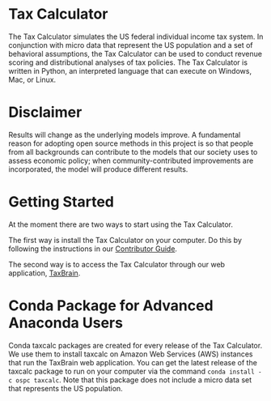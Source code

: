 Tax Calculator
==============

The Tax Calculator simulates the US federal individual income tax
system.  In conjunction with micro data that represent the US
population and a set of behavioral assumptions, the Tax Calculator can
be used to conduct revenue scoring and distributional analyses of tax
policies.  The Tax Calculator is written in Python, an interpreted
language that can execute on Windows, Mac, or Linux.


Disclaimer
==========

Results will change as the underlying models improve. A fundamental reason for adopting open source methods in this project is so that people from all backgrounds can contribute to the models that our society uses to assess economic policy; when community-contributed improvements are incorporated, the model will produce different results.

Getting Started
===============

At the moment there are two ways to start using the Tax Calculator.

The first way is install the Tax Calculator on your computer.  Do this
by following the instructions in our [Contributor
Guide](http://taxcalc.readthedocs.org/en/latest/contributor_guide.html).

The second way is to access the Tax Calculator through our web
application, [TaxBrain](http://www.ospc.org/taxbrain).

Conda Package for Advanced Anaconda Users
=========================================

Conda taxcalc packages are created for every release of the Tax
Calculator.  We use them to install taxcalc on Amazon Web Services
(AWS) instances that run the TaxBrain web application.  You can get
the latest release of the taxcalc package to run on your computer via
the command `conda install -c ospc taxcalc`.  Note that this package
does not include a micro data set that represents the US population.
